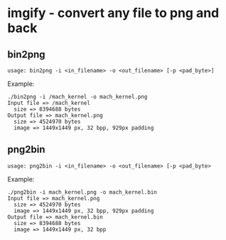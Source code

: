 # imgify - convert any file to png and back

## bin2png

	usage: bin2png -i <in_filename> -o <out_filename> [-p <pad_byte>]

Example:

	./bin2png -i /mach_kernel -o mach_kernel.png
	Input file => /mach_kernel
	  size => 8394688 bytes
	Output file => mach_kernel.png
	  size => 4524970 bytes
	  image => 1449x1449 px, 32 bpp, 929px padding

## png2bin

	usage: png2bin -i <in_filename> -o <out_filename> [-p <pad_byte>

Example:

	./png2bin -i mach_kernel.png -o mach_kernel.bin
	Input file => mach_kernel.png
	  size => 4524970 bytes
	  image => 1449x1449 px, 32 bpp, 929px padding
	Output file => mach_kernel.bin
	  size => 8394688 bytes
	  image => 1449x1449 px, 32 bpp
